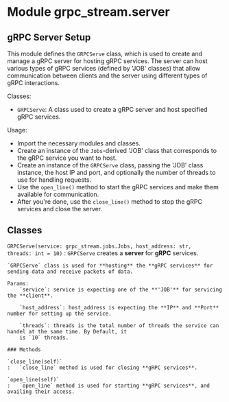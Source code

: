Module grpc_stream.server
=========================
gRPC Server Setup
-----------------

This module defines the `GRPCServe` class, which is used to create and manage a gRPC server for hosting gRPC services.
The server can host various types of gRPC services (defined by 'JOB' classes) that allow communication between clients
and the server using different types of gRPC interactions.

Classes:
- `GRPCServe`: A class used to create a gRPC server and host specified gRPC services.

Usage:
- Import the necessary modules and classes.
- Create an instance of the `Jobs`-derived 'JOB' class that corresponds to the gRPC service you want to host.
- Create an instance of the `GRPCServe` class, passing the 'JOB' class instance, the host IP and port, and optionally
  the number of threads to use for handling requests.
- Use the `open_line()` method to start the gRPC services and make them available for communication.
- After you're done, use the `close_line()` method to stop the gRPC services and close the server.

Classes
-------

`GRPCServe(service: grpc_stream.jobs.Jobs, host_address: str, threads: int = 10)`
:   `GRPCServe` creates a **server** for **gRPC** services.
    
    `GRPCServe` class is used for **hosting** the **gRPC services** for sending data and receive packets of data.
    
    Params:
        `service`: service is expecting one of the **'JOB'** for servicing the **client**.
    
        `host_address`: host_address is expecting the **IP** and **Port** number for setting up the service.
    
        `threads`: threads is the total number of threads the service can handel at the same time. By Default, it
        is `10` threads.

    ### Methods

    `close_line(self)`
    :   `close_line` method is used for closing **gRPC services**.

    `open_line(self)`
    :   `open_line` method is used for starting **gRPC services**, and availing their access.
